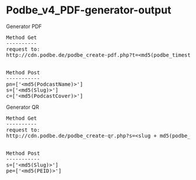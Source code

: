 # Podbe_v4_PDF-generator-output

Generator PDF
<pre>
Method Get
----------
request to:
http://cdn.podbe.de/podbe_create-pdf.php?t=&lt;md5(podbe_timestamp + slug + qr)>


Method Post
-----------
pn=['&lt;md5(PodcastName)>']
s=['&lt;md5(Slug)>']
c=['&lt;md5(PodcastCover)>']
</pre>

Generator QR
<pre>
Method Get
----------
request to:
http://cdn.podbe.de/podbe_create-qr.php?s=&lt;slug + md5(podbe_timestamp + peid)>&t=&lt;md5(podbe_timestamp + slug)>


Method Post
-----------
s=['&lt;md5(Slug)>']
pe=['&lt;md5(PEID)>']
</pre>
